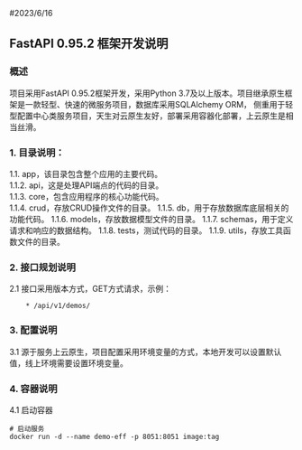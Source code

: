 #2023/6/16
## FastAPI 0.95.2 框架开发说明


### 概述
项目采用FastAPI 0.95.2框架开发，采用Python 3.7及以上版本。项目继承原生框架是一款轻型、快速的微服务项目，数据库采用SQLAlchemy ORM，
侧重用于轻型配置中心类服务项目，天生对云原生友好，部署采用容器化部署，上云原生是相当丝滑。


### 1. 目录说明：
1.1. app，该目录包含整个应用的主要代码。   
1.1.2. api，这是处理API端点的代码的目录。    
1.1.3. core，包含应用程序的核心功能代码。    
1.1.4. crud，存放CRUD操作文件的目录。 
1.1.5. db，用于存放数据库底层相关的功能代码。
1.1.6. models，存放数据模型文件的目录。
1.1.7. schemas，用于定义请求和响应的数据结构。
1.1.8. tests，测试代码的目录。
1.1.9. utils，存放工具函数文件的目录。
    

### 2. 接口规划说明   
2.1 接口采用版本方式，GET方式请求，示例：   
```shell
    * /api/v1/demos/
```


### 3. 配置说明   
3.1 源于服务上云原生，项目配置采用环境变量的方式，本地开发可以设置默认值，线上环境需要设置环境变量。


### 4. 容器说明   
4.1 启动容器   
```shell
# 启动服务
docker run -d --name demo-eff -p 8051:8051 image:tag
```

